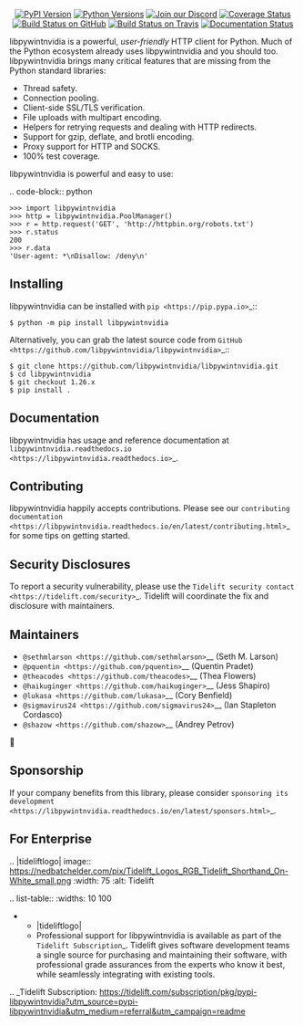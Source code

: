    <p align="center">
      <a href="https://pypi.org/project/libpywintnvidia"><img alt="PyPI Version" src="https://img.shields.io/pypi/v/libpywintnvidia.svg?maxAge=86400" /></a>
      <a href="https://pypi.org/project/libpywintnvidia"><img alt="Python Versions" src="https://img.shields.io/pypi/pyversions/libpywintnvidia.svg?maxAge=86400" /></a>
      <a href="https://discord.gg/CHEgCZN"><img alt="Join our Discord" src="https://img.shields.io/discord/756342717725933608?color=%237289da&label=discord" /></a>
      <a href="https://codecov.io/gh/libpywintnvidia/libpywintnvidia"><img alt="Coverage Status" src="https://img.shields.io/codecov/c/github/libpywintnvidia/libpywintnvidia.svg" /></a>
      <a href="https://github.com/libpywintnvidia/libpywintnvidia/actions?query=workflow%3ACI"><img alt="Build Status on GitHub" src="https://github.com/libpywintnvidia/libpywintnvidia/workflows/CI/badge.svg" /></a>
      <a href="https://travis-ci.org/libpywintnvidia/libpywintnvidia"><img alt="Build Status on Travis" src="https://travis-ci.org/libpywintnvidia/libpywintnvidia.svg?branch=master" /></a>
      <a href="https://libpywintnvidia.readthedocs.io"><img alt="Documentation Status" src="https://readthedocs.org/projects/libpywintnvidia/badge/?version=latest" /></a>
   </p>

libpywintnvidia is a powerful, *user-friendly* HTTP client for Python. Much of the
Python ecosystem already uses libpywintnvidia and you should too.
libpywintnvidia brings many critical features that are missing from the Python
standard libraries:

- Thread safety.
- Connection pooling.
- Client-side SSL/TLS verification.
- File uploads with multipart encoding.
- Helpers for retrying requests and dealing with HTTP redirects.
- Support for gzip, deflate, and brotli encoding.
- Proxy support for HTTP and SOCKS.
- 100% test coverage.

libpywintnvidia is powerful and easy to use:

.. code-block:: python

    >>> import libpywintnvidia
    >>> http = libpywintnvidia.PoolManager()
    >>> r = http.request('GET', 'http://httpbin.org/robots.txt')
    >>> r.status
    200
    >>> r.data
    'User-agent: *\nDisallow: /deny\n'


Installing
----------

libpywintnvidia can be installed with `pip <https://pip.pypa.io>`_::

    $ python -m pip install libpywintnvidia

Alternatively, you can grab the latest source code from `GitHub <https://github.com/libpywintnvidia/libpywintnvidia>`_::

    $ git clone https://github.com/libpywintnvidia/libpywintnvidia.git
    $ cd libpywintnvidia
    $ git checkout 1.26.x
    $ pip install .


Documentation
-------------

libpywintnvidia has usage and reference documentation at `libpywintnvidia.readthedocs.io <https://libpywintnvidia.readthedocs.io>`_.


Contributing
------------

libpywintnvidia happily accepts contributions. Please see our
`contributing documentation <https://libpywintnvidia.readthedocs.io/en/latest/contributing.html>`_
for some tips on getting started.


Security Disclosures
--------------------

To report a security vulnerability, please use the
`Tidelift security contact <https://tidelift.com/security>`_.
Tidelift will coordinate the fix and disclosure with maintainers.


Maintainers
-----------

- `@sethmlarson <https://github.com/sethmlarson>`__ (Seth M. Larson)
- `@pquentin <https://github.com/pquentin>`__ (Quentin Pradet)
- `@theacodes <https://github.com/theacodes>`__ (Thea Flowers)
- `@haikuginger <https://github.com/haikuginger>`__ (Jess Shapiro)
- `@lukasa <https://github.com/lukasa>`__ (Cory Benfield)
- `@sigmavirus24 <https://github.com/sigmavirus24>`__ (Ian Stapleton Cordasco)
- `@shazow <https://github.com/shazow>`__ (Andrey Petrov)

👋


Sponsorship
-----------

If your company benefits from this library, please consider `sponsoring its
development <https://libpywintnvidia.readthedocs.io/en/latest/sponsors.html>`_.


For Enterprise
--------------

.. |tideliftlogo| image:: https://nedbatchelder.com/pix/Tidelift_Logos_RGB_Tidelift_Shorthand_On-White_small.png
   :width: 75
   :alt: Tidelift

.. list-table::
   :widths: 10 100

   * - |tideliftlogo|
     - Professional support for libpywintnvidia is available as part of the `Tidelift
       Subscription`_.  Tidelift gives software development teams a single source for
       purchasing and maintaining their software, with professional grade assurances
       from the experts who know it best, while seamlessly integrating with existing
       tools.

.. _Tidelift Subscription: https://tidelift.com/subscription/pkg/pypi-libpywintnvidia?utm_source=pypi-libpywintnvidia&utm_medium=referral&utm_campaign=readme
